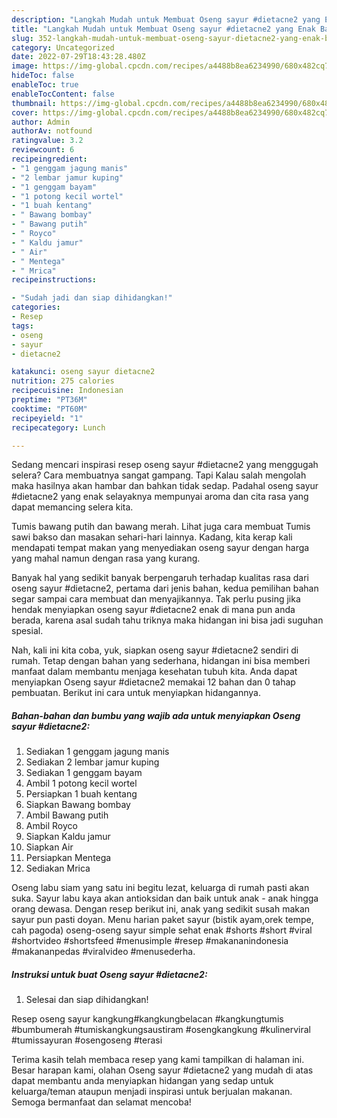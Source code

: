 ```yaml
---
description: "Langkah Mudah untuk Membuat Oseng sayur #dietacne2 yang Enak Banget"
title: "Langkah Mudah untuk Membuat Oseng sayur #dietacne2 yang Enak Banget"
slug: 352-langkah-mudah-untuk-membuat-oseng-sayur-dietacne2-yang-enak-banget
category: Uncategorized
date: 2022-07-29T18:43:28.480Z
image: https://img-global.cpcdn.com/recipes/a4488b8ea6234990/680x482cq70/oseng-sayur-dietacne2-foto-resep-utama.jpg
hideToc: false
enableToc: true
enableTocContent: false
thumbnail: https://img-global.cpcdn.com/recipes/a4488b8ea6234990/680x482cq70/oseng-sayur-dietacne2-foto-resep-utama.jpg
cover: https://img-global.cpcdn.com/recipes/a4488b8ea6234990/680x482cq70/oseng-sayur-dietacne2-foto-resep-utama.jpg
author: Admin
authorAv: notfound
ratingvalue: 3.2
reviewcount: 6
recipeingredient:
- "1 genggam jagung manis"
- "2 lembar jamur kuping"
- "1 genggam bayam"
- "1 potong kecil wortel"
- "1 buah kentang"
- " Bawang bombay"
- " Bawang putih"
- " Royco"
- " Kaldu jamur"
- " Air"
- " Mentega"
- " Mrica"
recipeinstructions:

- "Sudah jadi dan siap dihidangkan!"
categories:
- Resep
tags:
- oseng
- sayur
- dietacne2

katakunci: oseng sayur dietacne2 
nutrition: 275 calories
recipecuisine: Indonesian
preptime: "PT36M"
cooktime: "PT60M"
recipeyield: "1"
recipecategory: Lunch

---
```



Sedang mencari inspirasi resep oseng sayur #dietacne2 yang menggugah selera? Cara membuatnya sangat gampang. Tapi Kalau salah mengolah maka hasilnya akan hambar dan bahkan tidak sedap. Padahal oseng sayur #dietacne2 yang enak selayaknya mempunyai aroma dan cita rasa yang dapat memancing selera kita.


Tumis bawang putih dan bawang merah. Lihat juga cara membuat Tumis sawi bakso dan masakan sehari-hari lainnya. Kadang, kita kerap kali mendapati tempat makan yang menyediakan oseng sayur dengan harga yang mahal namun dengan rasa yang kurang.

Banyak hal yang sedikit banyak berpengaruh terhadap kualitas rasa dari oseng sayur #dietacne2, pertama dari jenis bahan, kedua pemilihan bahan segar sampai cara membuat dan menyajikannya. Tak perlu pusing jika hendak menyiapkan oseng sayur #dietacne2 enak di mana pun anda berada, karena asal sudah tahu triknya maka hidangan ini bisa jadi suguhan spesial.


Nah, kali ini kita coba, yuk, siapkan oseng sayur #dietacne2 sendiri di rumah. Tetap dengan bahan yang sederhana, hidangan ini bisa memberi manfaat dalam membantu menjaga kesehatan tubuh kita. Anda dapat menyiapkan Oseng sayur #dietacne2 memakai 12 bahan dan 0 tahap pembuatan. Berikut ini cara untuk menyiapkan hidangannya.

<!--inarticleads1-->

##### Bahan-bahan dan bumbu yang wajib ada untuk menyiapkan Oseng sayur #dietacne2:

1. Sediakan 1 genggam jagung manis
1. Sediakan 2 lembar jamur kuping
1. Sediakan 1 genggam bayam
1. Ambil 1 potong kecil wortel
1. Persiapkan 1 buah kentang
1. Siapkan  Bawang bombay
1. Ambil  Bawang putih
1. Ambil  Royco
1. Siapkan  Kaldu jamur
1. Siapkan  Air
1. Persiapkan  Mentega
1. Sediakan  Mrica


Oseng labu siam yang satu ini begitu lezat, keluarga di rumah pasti akan suka. Sayur labu kaya akan antioksidan dan baik untuk anak - anak hingga orang dewasa. Dengan resep berikut ini, anak yang sedikit susah makan sayur pun pasti doyan. Menu harian paket sayur (bistik ayam,orek tempe, cah pagoda) oseng-oseng sayur simple sehat enak #shorts #short #viral #shortvideo #shortsfeed #menusimple #resep #makananindonesia #makananpedas #viralvideo #menusederha. 

<!--inarticleads2-->

##### Instruksi untuk buat Oseng sayur #dietacne2:


1. Selesai dan siap dihidangkan!

Resep oseng sayur kangkung#kangkungbelacan #kangkungtumis #bumbumerah #tumiskangkungsaustiram #osengkangkung #kulinerviral #tumissayuran #osengoseng #terasi 

Terima kasih telah membaca resep yang kami tampilkan di halaman ini. Besar harapan kami, olahan Oseng sayur #dietacne2 yang mudah di atas dapat membantu anda menyiapkan hidangan yang sedap untuk keluarga/teman ataupun menjadi inspirasi untuk berjualan makanan. Semoga bermanfaat dan selamat mencoba!
